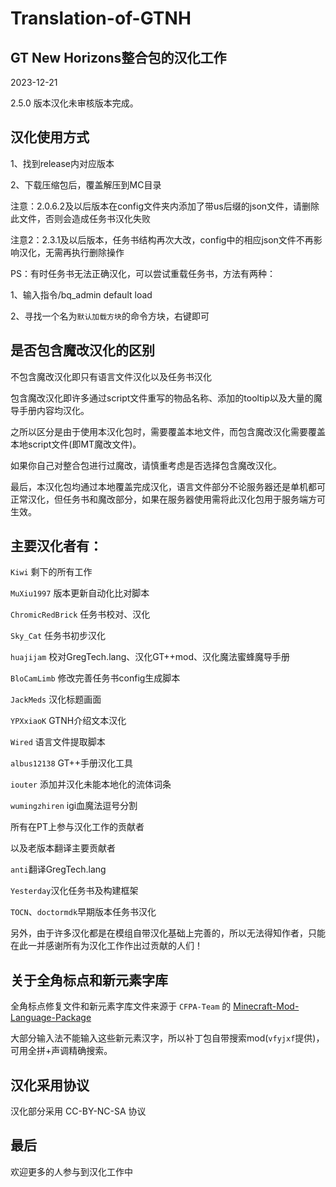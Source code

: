 # Translation-of-GTNH

## GT New Horizons整合包的汉化工作

2023-12-21

2.5.0 版本汉化未审核版本完成。

## 汉化使用方式
1、找到release内对应版本

2、下载压缩包后，覆盖解压到MC目录

注意：2.0.6.2及以后版本在config文件夹内添加了带us后缀的json文件，请删除此文件，否则会造成任务书汉化失败

注意2：2.3.1及以后版本，任务书结构再次大改，config中的相应json文件不再影响汉化，无需再执行删除操作

PS：有时任务书无法正确汉化，可以尝试重载任务书，方法有两种：

1、输入指令/bq_admin default load

2、寻找一个名为`默认加载方块`的命令方块，右键即可

## 是否包含魔改汉化的区别
不包含魔改汉化即只有语言文件汉化以及任务书汉化

包含魔改汉化即许多通过script文件重写的物品名称、添加的tooltip以及大量的魔导手册内容均汉化。

之所以区分是由于使用本汉化包时，需要覆盖本地文件，而包含魔改汉化需要覆盖本地script文件(即MT魔改文件)。

如果你自己对整合包进行过魔改，请慎重考虑是否选择包含魔改汉化。

最后，本汉化包均通过本地覆盖完成汉化，语言文件部分不论服务器还是单机都可正常汉化，但任务书和魔改部分，如果在服务器使用需将此汉化包用于服务端方可生效。

## 主要汉化者有：

`Kiwi` 剩下的所有工作

`MuXiu1997` 版本更新自动化比对脚本

`ChromicRedBrick` 任务书校对、汉化

`Sky_Cat` 任务书初步汉化

`huajijam` 校对GregTech.lang、汉化GT++mod、汉化魔法蜜蜂魔导手册

`BloCamLimb` 修改完善任务书config生成脚本

`JackMeds` 汉化标题画面

`YPXxiaoK` GTNH介绍文本汉化

`Wired` 语言文件提取脚本

`albus12138` GT++手册汉化工具

`iouter` 添加并汉化未能本地化的流体词条

`wumingzhiren` igi血魔法逗号分割


所有在PT上参与汉化工作的贡献者


以及老版本翻译主要贡献者

`anti`翻译GregTech.lang

`Yesterday`汉化任务书及构建框架

`TOCN`、`doctormdk`早期版本任务书汉化

另外，由于许多汉化都是在模组自带汉化基础上完善的，所以无法得知作者，只能在此一并感谢所有为汉化工作作出过贡献的人们！

## 关于全角标点和新元素字库

全角标点修复文件和新元素字库文件来源于 `CFPA-Team` 的 [Minecraft-Mod-Language-Package](https://github.com/CFPAOrg/Minecraft-Mod-Language-Package)

大部分输入法不能输入这些新元素汉字，所以补丁包自带搜索mod(`vfyjxf`提供)，可用全拼+声调精确搜索。

## 汉化采用协议

汉化部分采用 CC-BY-NC-SA 协议

## 最后

欢迎更多的人参与到汉化工作中
